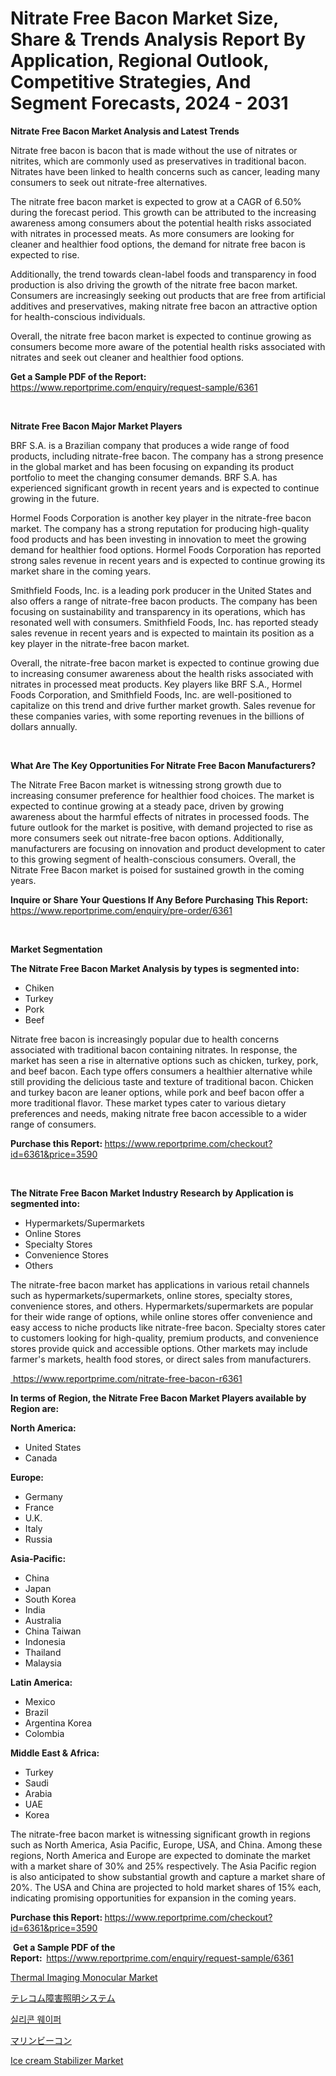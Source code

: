 <p><h1>Nitrate Free Bacon Market Size, Share & Trends Analysis Report By Application, Regional Outlook, Competitive Strategies, And Segment Forecasts, 2024 - 2031</h1></p><p><strong>Nitrate Free Bacon Market Analysis and Latest Trends</strong></p>
<p><p>Nitrate free bacon is bacon that is made without the use of nitrates or nitrites, which are commonly used as preservatives in traditional bacon. Nitrates have been linked to health concerns such as cancer, leading many consumers to seek out nitrate-free alternatives.</p><p>The nitrate free bacon market is expected to grow at a CAGR of 6.50% during the forecast period. This growth can be attributed to the increasing awareness among consumers about the potential health risks associated with nitrates in processed meats. As more consumers are looking for cleaner and healthier food options, the demand for nitrate free bacon is expected to rise.</p><p>Additionally, the trend towards clean-label foods and transparency in food production is also driving the growth of the nitrate free bacon market. Consumers are increasingly seeking out products that are free from artificial additives and preservatives, making nitrate free bacon an attractive option for health-conscious individuals.</p><p>Overall, the nitrate free bacon market is expected to continue growing as consumers become more aware of the potential health risks associated with nitrates and seek out cleaner and healthier food options.</p></p>
<p><strong>Get a Sample PDF of the Report:&nbsp;</strong> <a href="https://www.reportprime.com/enquiry/request-sample/6361">https://www.reportprime.com/enquiry/request-sample/6361</a></p>
<p>&nbsp;</p>
<p><strong>Nitrate Free Bacon Major Market Players</strong></p>
<p><p>BRF S.A. is a Brazilian company that produces a wide range of food products, including nitrate-free bacon. The company has a strong presence in the global market and has been focusing on expanding its product portfolio to meet the changing consumer demands. BRF S.A. has experienced significant growth in recent years and is expected to continue growing in the future.</p><p>Hormel Foods Corporation is another key player in the nitrate-free bacon market. The company has a strong reputation for producing high-quality food products and has been investing in innovation to meet the growing demand for healthier food options. Hormel Foods Corporation has reported strong sales revenue in recent years and is expected to continue growing its market share in the coming years.</p><p>Smithfield Foods, Inc. is a leading pork producer in the United States and also offers a range of nitrate-free bacon products. The company has been focusing on sustainability and transparency in its operations, which has resonated well with consumers. Smithfield Foods, Inc. has reported steady sales revenue in recent years and is expected to maintain its position as a key player in the nitrate-free bacon market.</p><p>Overall, the nitrate-free bacon market is expected to continue growing due to increasing consumer awareness about the health risks associated with nitrates in processed meat products. Key players like BRF S.A., Hormel Foods Corporation, and Smithfield Foods, Inc. are well-positioned to capitalize on this trend and drive further market growth. Sales revenue for these companies varies, with some reporting revenues in the billions of dollars annually.</p></p>
<p>&nbsp;</p>
<p><strong>What Are The Key Opportunities For Nitrate Free Bacon Manufacturers?</strong></p>
<p><p>The Nitrate Free Bacon market is witnessing strong growth due to increasing consumer preference for healthier food choices. The market is expected to continue growing at a steady pace, driven by growing awareness about the harmful effects of nitrates in processed foods. The future outlook for the market is positive, with demand projected to rise as more consumers seek out nitrate-free bacon options. Additionally, manufacturers are focusing on innovation and product development to cater to this growing segment of health-conscious consumers. Overall, the Nitrate Free Bacon market is poised for sustained growth in the coming years.</p></p>
<p><strong>Inquire or Share Your Questions If Any Before Purchasing This Report:</strong> <a href="https://www.reportprime.com/enquiry/pre-order/6361">https://www.reportprime.com/enquiry/pre-order/6361</a></p>
<p>&nbsp;</p>
<p><strong>Market Segmentation</strong></p>
<p><strong>The Nitrate Free Bacon Market Analysis by types is segmented into:</strong></p>
<p><ul><li>Chiken</li><li>Turkey</li><li>Pork</li><li>Beef</li></ul></p>
<p><p>Nitrate free bacon is increasingly popular due to health concerns associated with traditional bacon containing nitrates. In response, the market has seen a rise in alternative options such as chicken, turkey, pork, and beef bacon. Each type offers consumers a healthier alternative while still providing the delicious taste and texture of traditional bacon. Chicken and turkey bacon are leaner options, while pork and beef bacon offer a more traditional flavor. These market types cater to various dietary preferences and needs, making nitrate free bacon accessible to a wider range of consumers.</p></p>
<p><strong>Purchase this Report:&nbsp;</strong><a href="https://www.reportprime.com/checkout?id=6361&price=3590">https://www.reportprime.com/checkout?id=6361&price=3590</a></p>
<p>&nbsp;</p>
<p><strong>The Nitrate Free Bacon Market Industry Research by Application is segmented into:</strong></p>
<p><ul><li>Hypermarkets/Supermarkets</li><li>Online Stores</li><li>Specialty Stores</li><li>Convenience Stores</li><li>Others</li></ul></p>
<p><p>The nitrate-free bacon market has applications in various retail channels such as hypermarkets/supermarkets, online stores, specialty stores, convenience stores, and others. Hypermarkets/supermarkets are popular for their wide range of options, while online stores offer convenience and easy access to niche products like nitrate-free bacon. Specialty stores cater to customers looking for high-quality, premium products, and convenience stores provide quick and accessible options. Other markets may include farmer's markets, health food stores, or direct sales from manufacturers.</p></p>
<p><a href="https://www.reportprime.com/nitrate-free-bacon-r6361">&nbsp;https://www.reportprime.com/nitrate-free-bacon-r6361</a></p>
<p><strong>In terms of Region, the Nitrate Free Bacon Market Players available by Region are:</strong></p>
<p>
    <p> <strong> North America: </strong>
        <ul>
            <li>United States</li>
            <li>Canada</li>
        </ul>
        </p> 
    <p> <strong> Europe: </strong>
        <ul>
            <li>Germany</li>
            <li>France</li>
            <li>U.K.</li>
            <li>Italy</li>
            <li>Russia</li>
        </ul>
        </p> 
    <p> <strong> Asia-Pacific: </strong>
        <ul>
            <li>China</li>
            <li>Japan</li>
            <li>South Korea</li>
            <li>India</li>
            <li>Australia</li>
            <li>China Taiwan</li>
            <li>Indonesia</li>
            <li>Thailand</li>
            <li>Malaysia</li>
        </ul>
        </p> 
    <p> <strong> Latin America: </strong>
        <ul>
            <li>Mexico</li>
            <li>Brazil</li>
            <li>Argentina Korea</li>
            <li>Colombia</li>
        </ul>
        </p> 
    <p> <strong> Middle East & Africa: </strong>
        <ul>
            <li>Turkey</li>
            <li>Saudi</li>
            <li>Arabia</li>
            <li>UAE</li>
            <li>Korea</li>
        </ul>
    </p>
    </p>
<p><p>The nitrate-free bacon market is witnessing significant growth in regions such as North America, Asia Pacific, Europe, USA, and China. Among these regions, North America and Europe are expected to dominate the market with a market share of 30% and 25% respectively. The Asia Pacific region is also anticipated to show substantial growth and capture a market share of 20%. The USA and China are projected to hold market shares of 15% each, indicating promising opportunities for expansion in the coming years.</p></p>
<p><strong>Purchase this Report: </strong><a href="https://www.reportprime.com/checkout?id=6361&price=3590">https://www.reportprime.com/checkout?id=6361&price=3590</a></p>
<p>&nbsp;<strong>Get a Sample PDF of the Report:&nbsp;&nbsp;</strong><a href="https://www.reportprime.com/enquiry/request-sample/6361">https://www.reportprime.com/enquiry/request-sample/6361</a></p>
<p><strong></strong></p>
<p><p><a href="https://issuu.com/reportprime-2/docs/thermal-imaging-monocular-market-size-2030.pptx">Thermal Imaging Monocular Market</a></p><p><a href="https://github.com/DeonBoer2023/Market-Research-Report-List-1/blob/main/234730875054.md">テレコム障害照明システム</a></p><p><a href="https://github.com/RichardLueilwitz787/Market-Research-Report-List-1/blob/main/858537880067.md">실리콘 웨이퍼</a></p><p><a href="https://github.com/BrittanyVon20231/Market-Research-Report-List-1/blob/main/841817175055.md">マリンビーコン</a></p><p><a href="https://github.com/AlysaLedner2023/Market-Research-Report-List-1/blob/main/ice-cream-stabilizer-market.md">Ice cream Stabilizer Market</a></p></p>